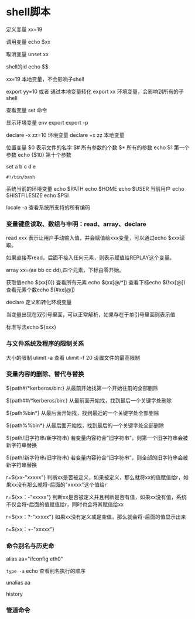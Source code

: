 # shell脚本 #

定义变量  xx=19

调用变量  echo $xx

取消变量 unset xx

shell的id echo $$

xx=19
本地变量，不会影响子shell

export yy=10 或者 通过本地变量转化 export xx
环境变量，会影响到所有的子shell

查看变量
set 命令

显示环境变量
env
export
export -p

declare -x zz=10  环境变量
declare +x zz  本地变量

位置变量
$0 表示文件的名字
$# 所有参数的个数
$* 所有的参数
echo $1 第一个参数
echo {$10} 第十个参数

set a b c d e


`#!/bin/bash`


系统当前的环境变量
echo $PATH
echo $HOME
echo $USER 当前用户
echo $HISTFILESIZE
echo $PSI


locale -a 查看系统所支持的所有编码



### 变量键盘读取、数组与申明：read、array、declare ###

read  xxx
表示让用户手动输入值，并会赋值给xxx变量，可以通过echo $xxx读取。

如果直接写read，后面不接入任何元素，则表示赋值给REPLAY这个变量。

array
xx=(aa bb cc dd),四个元素，下标由零开始。

获取值echo $(xx[0])
查看所有元素 echo $(xx[@/*])
查看下标echo $(!xx[@])
查看元素个数echo $(#xx[@])

declare
定义和转化环境变量

当变量出现在双引号里面，可以正常解析，如果存在于单引号里面则表示值

标准写法echo ${xxx}

### 与文件系统及程序的限制关系 ###
大小的限制
ulimit -a 查看
ulimit -f 20 设置文件的最高限制

### 变量内容的删除、替代与替换 ###

${path#/*kerberos/bin:}
从最前开始找第一个开始往前的全部删除

${path##/*kerberos/bin:}
从最前面开始找，找到最后一个关键字处删除

${path%bin*}
从最后面开始找，找到最近的一个关键字处全部删除

${path%%bin*}
从最后面开始找，找到最后的一个关键字处全部删除

${path/旧字符串/新字符串}
若变量内容符合“旧字符串”，则第一个旧字符串会被新字符串替换

${path/新字符串/旧字符串}
若变量内容符合“旧字符串”，则全部的旧字符串会被新字符串替换

r=${xx-"xxxxx"}
判断xx是否被定义，如果被定义，那么就将xx的值赋值给r，如果xx没有那么就将-后面的"xxxxx"这个值给r

r=${xx：-"xxxxx"}
判断xx是否被定义并且判断是否有值，如果xx没有值，系统不仅会将-后面的值赋值给r，同时也会将其赋值给xx

r=${xx：?-"xxxxx"}
如果xx没有定义或是空值，那么就会将-后面的值显示出来

r=${xx：+-"xxxxx"}

### 命令别名与历史命

alias aa="ifconfig eth0"

`type -a` echo 查看别名执行的顺序

unalias aa

history

### 管道命令 ###














